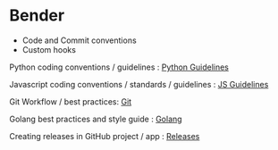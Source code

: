 # Bender

- Code and Commit conventions
- Custom hooks

Python coding conventions / guidelines : 
[Python Guidelines](python.md)

Javascript coding conventions / standards / guidelines :
[JS Guidelines](javascript.md)

Git Workflow / best practices:
[Git](git.md)

Golang best practices and style guide :
[Golang](golang.md)

Creating releases in GitHub project / app :
[Releases](releases.md)
